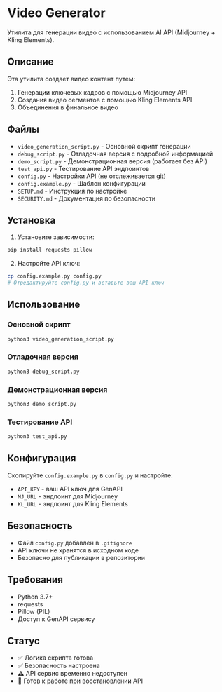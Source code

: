 # Video Generator

Утилита для генерации видео с использованием AI API (Midjourney + Kling Elements).

## Описание

Эта утилита создает видео контент путем:
1. Генерации ключевых кадров с помощью Midjourney API
2. Создания видео сегментов с помощью Kling Elements API
3. Объединения в финальное видео

## Файлы

- `video_generation_script.py` - Основной скрипт генерации
- `debug_script.py` - Отладочная версия с подробной информацией
- `demo_script.py` - Демонстрационная версия (работает без API)
- `test_api.py` - Тестирование API эндпоинтов
- `config.py` - Настройки API (не отслеживается git)
- `config.example.py` - Шаблон конфигурации
- `SETUP.md` - Инструкция по настройке
- `SECURITY.md` - Документация по безопасности

## Установка

1. Установите зависимости:
```bash
pip install requests pillow
```

2. Настройте API ключ:
```bash
cp config.example.py config.py
# Отредактируйте config.py и вставьте ваш API ключ
```

## Использование

### Основной скрипт
```bash
python3 video_generation_script.py
```

### Отладочная версия
```bash
python3 debug_script.py
```

### Демонстрационная версия
```bash
python3 demo_script.py
```

### Тестирование API
```bash
python3 test_api.py
```

## Конфигурация

Скопируйте `config.example.py` в `config.py` и настройте:
- `API_KEY` - ваш API ключ для GenAPI
- `MJ_URL` - эндпоинт для Midjourney
- `KL_URL` - эндпоинт для Kling Elements

## Безопасность

- Файл `config.py` добавлен в `.gitignore`
- API ключи не хранятся в исходном коде
- Безопасно для публикации в репозитории

## Требования

- Python 3.7+
- requests
- Pillow (PIL)
- Доступ к GenAPI сервису

## Статус

- ✅ Логика скрипта готова
- ✅ Безопасность настроена
- ⚠️ API сервис временно недоступен
- 🔄 Готов к работе при восстановлении API
